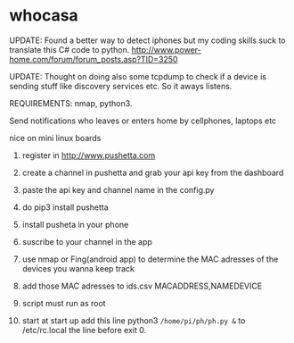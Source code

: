 # whocasa

UPDATE: Found a better way to detect iphones but my coding skills suck to translate this C# code to python. http://www.power-home.com/forum/forum_posts.asp?TID=3250

UPDATE: Thought on doing also some tcpdump to check if a device is sending stuff like discovery services etc. So it aways listens.

REQUIREMENTS: nmap, python3.

Send notifications who leaves or enters home by cellphones, laptops etc

nice on mini linux boards

1) register in http://www.pushetta.com

2) create a channel in pushetta and grab your api key from the dashboard

3) paste the api key and channel name in the config.py

4) do pip3 install pushetta

5) install pusheta in your phone

6) suscribe to your channel in the app

7) use nmap or Fing(android app) to determine the MAC adresses of the devices you wanna keep track

8) add those MAC adresses to ids.csv MACADDRESS,NAMEDEVICE

9) script must run as root

10) start at start up add this line python3 `/home/pi/ph/ph.py &`   to /etc/rc.local the line before exit 0.


